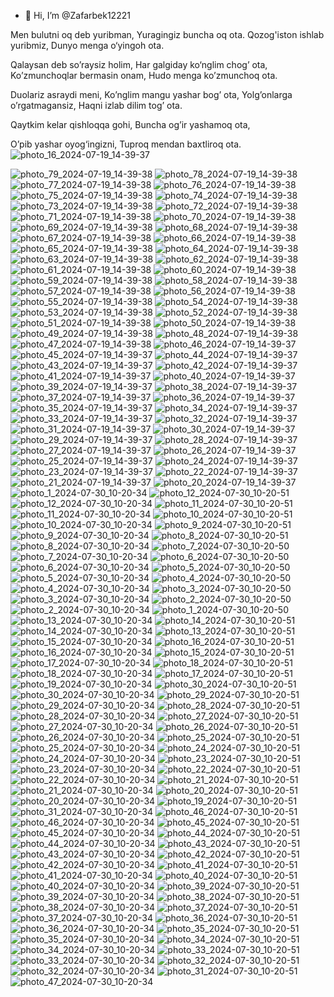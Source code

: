 - 👋 Hi, I’m @Zafarbek12221

Men bulutni oq deb yuribman,
Yuragingiz buncha oq ota.
Qozog'iston ishlab yuribmiz,
Dunyo menga o‘yingoh ota.

Qalaysan deb so’raysiz holim,
Har galgiday ko‘nglim chog’ ota,
Ko’zmunchoqlar bermasin onam,
Hudo menga ko’zmunchoq ota.


Duolariz asraydi meni,
Ko’nglim mangu yashar bog’ ota,
Yolg’onlarga o’rgatmagansiz,
Haqni izlab dilim tog’ ota.

Qaytkim kelar qishloqqa gohi,
Buncha og’ir yashamoq ota,

O’pib yashar oyog‘ingizni,
Tuproq mendan baxtliroq ota. 
![photo_16_2024-07-19_14-39-37](https://github.com/user-attachments/assets/d75d8ffa-b7d0-4ec0-8a42-c01a10f27a22)

![photo_79_2024-07-19_14-39-38](https://github.com/user-attachments/assets/ecae77a0-f6f4-4291-a261-5f93f7da0ec4)
![photo_78_2024-07-19_14-39-38](https://github.com/user-attachments/assets/51a53f9f-75b8-4461-aa14-5051b4bbac45)
![photo_77_2024-07-19_14-39-38](https://github.com/user-attachments/assets/714235dd-5007-4902-bba3-d4f675451d3e)
![photo_76_2024-07-19_14-39-38](https://github.com/user-attachments/assets/2b6478be-871d-4b17-a25a-b2048ff54588)
![photo_75_2024-07-19_14-39-38](https://github.com/user-attachments/assets/f4be56c2-f350-4784-8f67-940e28249e3c)
![photo_74_2024-07-19_14-39-38](https://github.com/user-attachments/assets/90fa1063-ba5e-4b8f-bc26-249d98533311)
![photo_73_2024-07-19_14-39-38](https://github.com/user-attachments/assets/22821147-16be-41a7-a1d3-ce9d3636f9c3)
![photo_72_2024-07-19_14-39-38](https://github.com/user-attachments/assets/dda082d5-803c-4795-b912-de578d581202)
![photo_71_2024-07-19_14-39-38](https://github.com/user-attachments/assets/90d3cd97-c4b2-491b-9e44-335d9f0baa9d)
![photo_70_2024-07-19_14-39-38](https://github.com/user-attachments/assets/9f8ecbc4-1bc1-48a1-b880-4cc653d25369)
![photo_69_2024-07-19_14-39-38](https://github.com/user-attachments/assets/9ea56296-eba5-4f85-bb6e-7b20b6ce7d97)
![photo_68_2024-07-19_14-39-38](https://github.com/user-attachments/assets/ccb60647-7267-4702-8f21-21de55334eb1)
![photo_67_2024-07-19_14-39-38](https://github.com/user-attachments/assets/3b38662a-e3c8-450a-b7a0-fbd7019d27e7)
![photo_66_2024-07-19_14-39-38](https://github.com/user-attachments/assets/ce004f8a-7d79-42c2-9a19-d404102f3946)
![photo_65_2024-07-19_14-39-38](https://github.com/user-attachments/assets/b98e6f8a-4660-49db-90c5-48242b7f754b)
![photo_64_2024-07-19_14-39-38](https://github.com/user-attachments/assets/2b9bcee0-fd27-42f3-9ee2-7e33dbfd9527)
![photo_63_2024-07-19_14-39-38](https://github.com/user-attachments/assets/ac232faf-0aec-4cf3-a37e-1da2341ba222)
![photo_62_2024-07-19_14-39-38](https://github.com/user-attachments/assets/dd00bae2-0ec1-44af-a7fe-8447a16852dc)
![photo_61_2024-07-19_14-39-38](https://github.com/user-attachments/assets/43f9d39a-40f6-4970-ac27-75a12df875d9)
![photo_60_2024-07-19_14-39-38](https://github.com/user-attachments/assets/227fffcf-92ab-41eb-8f95-f5c4d30c4039)
![photo_59_2024-07-19_14-39-38](https://github.com/user-attachments/assets/5e9cc6ab-cd4a-45a4-aadd-f335b7040801)
![photo_58_2024-07-19_14-39-38](https://github.com/user-attachments/assets/b85f3671-e2eb-43be-b41a-9965da35f72a)
![photo_57_2024-07-19_14-39-38](https://github.com/user-attachments/assets/24189462-bd67-427d-8ebc-3f05909e39e1)
![photo_56_2024-07-19_14-39-38](https://github.com/user-attachments/assets/d7900af1-a21b-492f-865f-d51af6526abf)
![photo_55_2024-07-19_14-39-38](https://github.com/user-attachments/assets/e2f3420a-bfa2-4d27-8df7-637ff00d758f)
![photo_54_2024-07-19_14-39-38](https://github.com/user-attachments/assets/3fff87e4-4951-4afa-9d6f-2df351aafad1)
![photo_53_2024-07-19_14-39-38](https://github.com/user-attachments/assets/84593a28-a7c8-4a48-a510-e3c29af7702e)
![photo_52_2024-07-19_14-39-38](https://github.com/user-attachments/assets/f97c5947-2135-4aa2-826e-6534f5a48f6e)
![photo_51_2024-07-19_14-39-38](https://github.com/user-attachments/assets/7557dbe4-2fe0-4512-9823-7180e633c715)
![photo_50_2024-07-19_14-39-38](https://github.com/user-attachments/assets/6c9eba51-8fa3-459b-a29a-27d7c00fc21b)
![photo_49_2024-07-19_14-39-38](https://github.com/user-attachments/assets/73be2cd6-f2cd-40a9-8433-257cc1ee8ea6)
![photo_48_2024-07-19_14-39-38](https://github.com/user-attachments/assets/9b13c055-a965-4c9e-a1e2-dd78221e7bfe)
![photo_47_2024-07-19_14-39-38](https://github.com/user-attachments/assets/1eb475f3-5682-435b-abde-fa4d2f40aae8)
![photo_46_2024-07-19_14-39-37](https://github.com/user-attachments/assets/eca3d0ab-e822-46ae-8054-f43603c7cbc5)
![photo_45_2024-07-19_14-39-37](https://github.com/user-attachments/assets/9a3a7be9-a1db-4b71-a2e7-1de72beca47b)
![photo_44_2024-07-19_14-39-37](https://github.com/user-attachments/assets/b36fd2c1-9021-4d26-9e9e-cbf111986e91)
![photo_43_2024-07-19_14-39-37](https://github.com/user-attachments/assets/2fed070b-f15c-4371-9387-d5fe1b1d2794)
![photo_42_2024-07-19_14-39-37](https://github.com/user-attachments/assets/6ab9191f-7bee-41b0-8654-c4db9ad05e1a)
![photo_41_2024-07-19_14-39-37](https://github.com/user-attachments/assets/604186ee-7f4b-4b1e-90bd-99c79f24b828)
![photo_40_2024-07-19_14-39-37](https://github.com/user-attachments/assets/1e6d9f44-db24-4c91-9ff3-6f92077c8e6e)
![photo_39_2024-07-19_14-39-37](https://github.com/user-attachments/assets/ec494cd7-643b-4c10-874c-b50ab77a4149)
![photo_38_2024-07-19_14-39-37](https://github.com/user-attachments/assets/f9cee67e-e8d6-4706-b77c-7287db840b9e)
![photo_37_2024-07-19_14-39-37](https://github.com/user-attachments/assets/c2cc3234-a779-4067-914a-5b87a227ddfc)
![photo_36_2024-07-19_14-39-37](https://github.com/user-attachments/assets/d8a393ed-b535-4405-bbc3-a1c5b92420b6)
![photo_35_2024-07-19_14-39-37](https://github.com/user-attachments/assets/bc8c3154-7c03-4472-a57d-b4997b2e215c)
![photo_34_2024-07-19_14-39-37](https://github.com/user-attachments/assets/e082aa80-208d-4e6d-ade9-0f4815d7fdb5)
![photo_33_2024-07-19_14-39-37](https://github.com/user-attachments/assets/eb84d188-5b03-4e27-941f-02c684148aeb)
![photo_32_2024-07-19_14-39-37](https://github.com/user-attachments/assets/652fe775-c9a0-4d1a-992c-57396366ac73)
![photo_31_2024-07-19_14-39-37](https://github.com/user-attachments/assets/b1405b74-b3af-4d32-b1c8-87b53a27830a)
![photo_30_2024-07-19_14-39-37](https://github.com/user-attachments/assets/00372406-4b7e-4e0f-ac4e-3626046526be)
![photo_29_2024-07-19_14-39-37](https://github.com/user-attachments/assets/c3d9f41c-41fc-415a-8987-816861924f38)
![photo_28_2024-07-19_14-39-37](https://github.com/user-attachments/assets/780ad731-8916-494f-bc26-6432e7fcca93)
![photo_27_2024-07-19_14-39-37](https://github.com/user-attachments/assets/316fcb00-8f81-4544-a796-8cbb7c91cffb)
![photo_26_2024-07-19_14-39-37](https://github.com/user-attachments/assets/85e2ea23-57f4-4b16-94ac-4633e2a44915)
![photo_25_2024-07-19_14-39-37](https://github.com/user-attachments/assets/300a2d14-77a8-4114-8bdb-39e1dcf08b8d)
![photo_24_2024-07-19_14-39-37](https://github.com/user-attachments/assets/8162a751-dca1-4ca1-83f9-0135c8ea2fb3)
![photo_23_2024-07-19_14-39-37](https://github.com/user-attachments/assets/4ba6cc07-662e-4fae-a526-d4e58f57729c)
![photo_22_2024-07-19_14-39-37](https://github.com/user-attachments/assets/95ef5062-b2b1-4fa7-92dd-6cb6b04cf813)
![photo_21_2024-07-19_14-39-37](https://github.com/user-attachments/assets/6ad446c4-5b7c-427d-b913-049ff328c217)
![photo_20_2024-07-19_14-39-37](https://github.com/user-attachments/assets/76bfc4a8-66bf-41e9-b578-37bd3e561af7)
![photo_1_2024-07-30_10-20-34](https://github.com/user-attachments/assets/89ea79b7-f5a5-4622-919a-a626b86b8a34)
![photo_12_2024-07-30_10-20-51](https://github.com/user-attachments/assets/b350dc29-69b4-4cae-9f26-d1e2fc88d047)
![photo_12_2024-07-30_10-20-34](https://github.com/user-attachments/assets/2123bb15-8b77-4b16-bcac-2da626fa0a0c)
![photo_11_2024-07-30_10-20-51](https://github.com/user-attachments/assets/fdb57ffe-8303-468a-bd99-72c9724263a6)
![photo_11_2024-07-30_10-20-34](https://github.com/user-attachments/assets/c8278ddc-867f-4fda-a590-44bcf82d284f)
![photo_10_2024-07-30_10-20-51](https://github.com/user-attachments/assets/95113b88-57b7-4e73-bd88-6bfc3224f8a9)
![photo_10_2024-07-30_10-20-34](https://github.com/user-attachments/assets/05a558b0-7df7-4482-ae14-90364a1bf7ff)
![photo_9_2024-07-30_10-20-51](https://github.com/user-attachments/assets/47016cc9-c0c5-43c8-899f-938887d8ec41)
![photo_9_2024-07-30_10-20-34](https://github.com/user-attachments/assets/11ff48f8-bcc9-4645-9cae-08a37e6f7439)
![photo_8_2024-07-30_10-20-51](https://github.com/user-attachments/assets/f8b3cba6-4d2b-45b3-a77c-68c5485dda0e)
![photo_8_2024-07-30_10-20-34](https://github.com/user-attachments/assets/00ff55b0-96d3-43a0-aa6c-5c0d32325745)
![photo_7_2024-07-30_10-20-50](https://github.com/user-attachments/assets/1616f67c-4385-430b-8aa8-1e244e90188f)
![photo_7_2024-07-30_10-20-34](https://github.com/user-attachments/assets/6b449829-27b2-4fd9-9bd5-64573cbed122)
![photo_6_2024-07-30_10-20-50](https://github.com/user-attachments/assets/dd3b02e5-52f4-4b02-bdad-492fe99cda91)
![photo_6_2024-07-30_10-20-34](https://github.com/user-attachments/assets/0f5d9a45-464c-49ff-ac25-775d9c94ef6a)
![photo_5_2024-07-30_10-20-50](https://github.com/user-attachments/assets/a9b595e4-9ec3-49ed-a938-a60216c37363)
![photo_5_2024-07-30_10-20-34](https://github.com/user-attachments/assets/3d1a9517-2bc4-4faa-8327-ce4ad49a1583)
![photo_4_2024-07-30_10-20-50](https://github.com/user-attachments/assets/9d9c6815-f73c-4f20-816b-e03cd3392fa9)
![photo_4_2024-07-30_10-20-34](https://github.com/user-attachments/assets/be2b2d66-dadc-49f9-96c5-51a8e503f670)
![photo_3_2024-07-30_10-20-50](https://github.com/user-attachments/assets/7a5bb43f-9f88-4277-b725-2fe281f62088)
![photo_3_2024-07-30_10-20-34](https://github.com/user-attachments/assets/6e303960-b536-450c-8de6-c23e33f8e1d6)
![photo_2_2024-07-30_10-20-50](https://github.com/user-attachments/assets/d085d393-f219-41d7-8b15-3231e25f3829)
![photo_2_2024-07-30_10-20-34](https://github.com/user-attachments/assets/e107864d-bd2d-4243-ac2d-b92d125f3675)
![photo_1_2024-07-30_10-20-50](https://github.com/user-attachments/assets/6b4f9c47-941c-44fc-9652-10f1e3ee96c9)
![photo_13_2024-07-30_10-20-34](https://github.com/user-attachments/assets/fe8594f0-4443-4587-8913-0ddbf54e9b01)
![photo_14_2024-07-30_10-20-51](https://github.com/user-attachments/assets/08a38bff-75b5-4add-b4b4-bc2ec8d154f8)
![photo_14_2024-07-30_10-20-34](https://github.com/user-attachments/assets/603154c0-6595-4f3c-82a3-a39657658c91)
![photo_13_2024-07-30_10-20-51](https://github.com/user-attachments/assets/71b9520f-7483-41e7-b0ab-d88d9ff97612)
![photo_15_2024-07-30_10-20-34](https://github.com/user-attachments/assets/108c6dd7-1de2-4d41-b5ad-da1b734910d7)
![photo_16_2024-07-30_10-20-51](https://github.com/user-attachments/assets/595c54ef-a5bc-4e7e-ab49-162ec4cab21c)
![photo_16_2024-07-30_10-20-34](https://github.com/user-attachments/assets/976a8a59-8b96-4c4c-9846-830140368d67)
![photo_15_2024-07-30_10-20-51](https://github.com/user-attachments/assets/0b9cd75c-ea14-488c-a561-b265bc8b74f7)
![photo_17_2024-07-30_10-20-34](https://github.com/user-attachments/assets/a823d32f-4d45-459c-bbf9-c23cda805fb4)
![photo_18_2024-07-30_10-20-51](https://github.com/user-attachments/assets/c8514798-41f1-4d9e-8d13-c771a8ed4c5f)
![photo_18_2024-07-30_10-20-34](https://github.com/user-attachments/assets/5588536f-8e7f-4e09-b528-b2a9fbe1097b)
![photo_17_2024-07-30_10-20-51](https://github.com/user-attachments/assets/7f67bb0a-b276-4203-9653-3fd1fa9b5377)
![photo_19_2024-07-30_10-20-34](https://github.com/user-attachments/assets/51015b7d-fdd7-4ce6-a469-945cbb529ae3)
![photo_30_2024-07-30_10-20-51](https://github.com/user-attachments/assets/71cc3299-ba1b-4168-b125-bc39c5c66d29)
![photo_30_2024-07-30_10-20-34](https://github.com/user-attachments/assets/20ab2972-8953-4782-b8c3-d2daea503e16)
![photo_29_2024-07-30_10-20-51](https://github.com/user-attachments/assets/de49b0ba-ac2b-44ab-b8ea-abafdabbc54f)
![photo_29_2024-07-30_10-20-34](https://github.com/user-attachments/assets/a7056545-8aa3-442c-a31f-df5f69631fa7)
![photo_28_2024-07-30_10-20-51](https://github.com/user-attachments/assets/c6ce6727-471c-4792-b05e-021bca529b21)
![photo_28_2024-07-30_10-20-34](https://github.com/user-attachments/assets/19a0dc69-fd97-4431-9a72-54a28826e0c5)
![photo_27_2024-07-30_10-20-51](https://github.com/user-attachments/assets/40217208-8bb3-4151-acd0-5c12dd15d9af)
![photo_27_2024-07-30_10-20-34](https://github.com/user-attachments/assets/86743065-e631-4a48-a7f3-d373382521cd)
![photo_26_2024-07-30_10-20-51](https://github.com/user-attachments/assets/e1f02d9b-c1f8-4c6d-9a02-394f1495e7bb)
![photo_26_2024-07-30_10-20-34](https://github.com/user-attachments/assets/0feb7aa0-efb1-40a5-beb4-6dd37f55cfd0)
![photo_25_2024-07-30_10-20-51](https://github.com/user-attachments/assets/2564ef31-a692-4b02-84c1-1e973bf85517)
![photo_25_2024-07-30_10-20-34](https://github.com/user-attachments/assets/f6ebaa7e-5b19-4bd2-b4b0-e7faced1981e)
![photo_24_2024-07-30_10-20-51](https://github.com/user-attachments/assets/a659ed6b-fb05-41fb-8498-955bc72d71eb)
![photo_24_2024-07-30_10-20-34](https://github.com/user-attachments/assets/3dc47e90-1e06-43c4-9b9a-50d0ff6d39c3)
![photo_23_2024-07-30_10-20-51](https://github.com/user-attachments/assets/5000b823-01ed-4bb9-ae86-3c8844b1c9e3)
![photo_23_2024-07-30_10-20-34](https://github.com/user-attachments/assets/d3f514e7-e251-4755-a81b-189bb3b33457)
![photo_22_2024-07-30_10-20-51](https://github.com/user-attachments/assets/6e308c05-d41e-40cd-9594-6ecd0ba5e9ff)
![photo_22_2024-07-30_10-20-34](https://github.com/user-attachments/assets/444caffb-6325-4d7e-ba23-7f6d546bec85)
![photo_21_2024-07-30_10-20-51](https://github.com/user-attachments/assets/e16750b6-90d5-470a-91f7-a3a031ed7faa)
![photo_21_2024-07-30_10-20-34](https://github.com/user-attachments/assets/b754a394-bec3-4eef-be68-bf6b9cdc5f23)
![photo_20_2024-07-30_10-20-51](https://github.com/user-attachments/assets/c4403499-24e4-42a8-98a2-2d6e69029ef2)
![photo_20_2024-07-30_10-20-34](https://github.com/user-attachments/assets/b76cbd20-36a1-47ea-8bfe-12af49aca64e)
![photo_19_2024-07-30_10-20-51](https://github.com/user-attachments/assets/709a3260-a162-40f5-88c3-a568b1c22ced)
![photo_31_2024-07-30_10-20-34](https://github.com/user-attachments/assets/993f3d79-6d79-469c-8add-ad9106f6c664)
![photo_46_2024-07-30_10-20-51](https://github.com/user-attachments/assets/35b41a71-c209-4568-bb0d-5c1457bb8ba5)
![photo_46_2024-07-30_10-20-34](https://github.com/user-attachments/assets/84822c40-99c3-404e-9431-09ca64d82d4b)
![photo_45_2024-07-30_10-20-51](https://github.com/user-attachments/assets/bb3111a6-a0f9-49b3-af80-9306d28dcc1b)
![photo_45_2024-07-30_10-20-34](https://github.com/user-attachments/assets/366306b9-b5cb-47f3-95ad-0ce3eab5a980)
![photo_44_2024-07-30_10-20-51](https://github.com/user-attachments/assets/ce6090d2-f462-4b7c-a64b-3e9b217a8841)
![photo_44_2024-07-30_10-20-34](https://github.com/user-attachments/assets/76342f86-0551-498b-bfda-8dd720fec8f5)
![photo_43_2024-07-30_10-20-51](https://github.com/user-attachments/assets/9210dc83-c551-4c05-96b3-233aa019aba1)
![photo_43_2024-07-30_10-20-34](https://github.com/user-attachments/assets/6fb79eef-1637-4668-8b13-0203dc6054cc)
![photo_42_2024-07-30_10-20-51](https://github.com/user-attachments/assets/38deb90c-0ef2-45bf-a39d-560dea1b977b)
![photo_42_2024-07-30_10-20-34](https://github.com/user-attachments/assets/85df240e-0855-4f49-aab8-95263222f55e)
![photo_41_2024-07-30_10-20-51](https://github.com/user-attachments/assets/d0cccc5f-a54a-4dbf-9840-a2f8eac9c038)
![photo_41_2024-07-30_10-20-34](https://github.com/user-attachments/assets/ee819dc8-6863-409e-9ba6-ab6c3ab05102)
![photo_40_2024-07-30_10-20-51](https://github.com/user-attachments/assets/25eb3e3a-88b7-4631-8c23-591d945888a8)
![photo_40_2024-07-30_10-20-34](https://github.com/user-attachments/assets/a5435745-b7c0-4f77-8cae-746def92f6fa)
![photo_39_2024-07-30_10-20-51](https://github.com/user-attachments/assets/611463f4-de17-4250-a36c-8be87f203e9c)
![photo_39_2024-07-30_10-20-34](https://github.com/user-attachments/assets/44f78aa7-459e-4d14-8566-56f81ecf67dc)
![photo_38_2024-07-30_10-20-51](https://github.com/user-attachments/assets/c1a1ac15-7d87-4579-bf69-0b27ac54a69a)
![photo_38_2024-07-30_10-20-34](https://github.com/user-attachments/assets/f616cf4a-0ef9-4a6a-87da-291a8560b9cb)
![photo_37_2024-07-30_10-20-51](https://github.com/user-attachments/assets/2984b5e7-dd66-48f2-852c-48947bbd5e2a)
![photo_37_2024-07-30_10-20-34](https://github.com/user-attachments/assets/9399ee7b-adb2-4e6d-922e-3431d79761c3)
![photo_36_2024-07-30_10-20-51](https://github.com/user-attachments/assets/3b2c4e0d-83b7-4d4c-bb5e-9d451a58f933)
![photo_36_2024-07-30_10-20-34](https://github.com/user-attachments/assets/647fab45-c65b-42cc-a56d-e17ea0b88836)
![photo_35_2024-07-30_10-20-51](https://github.com/user-attachments/assets/b66fc8ef-7da0-4061-8f10-55c7fa3f3403)
![photo_35_2024-07-30_10-20-34](https://github.com/user-attachments/assets/dec2aeb1-1d39-482f-a31d-9e36f9d38b3f)
![photo_34_2024-07-30_10-20-51](https://github.com/user-attachments/assets/41d8aaba-c6fc-49d7-80bb-4343ec3bd2f1)
![photo_34_2024-07-30_10-20-34](https://github.com/user-attachments/assets/23074e60-fdc5-41e0-a4f7-c7fd79d4b9cc)
![photo_33_2024-07-30_10-20-51](https://github.com/user-attachments/assets/502b5ef7-2488-440d-af80-345cb8333725)
![photo_33_2024-07-30_10-20-34](https://github.com/user-attachments/assets/265288f3-5b12-4d06-a7bb-5715143a2a9f)
![photo_32_2024-07-30_10-20-51](https://github.com/user-attachments/assets/16cadd1a-0966-4a48-a4e1-580f836a3c30)
![photo_32_2024-07-30_10-20-34](https://github.com/user-attachments/assets/0e5cef8b-03ee-44e5-92d2-0aad946dafc5)
![photo_31_2024-07-30_10-20-51](https://github.com/user-attachments/assets/9f7ec5b8-4c50-49a3-ae81-15ccea41c66b)
![photo_47_2024-07-30_10-20-34](https://github.com/user-attachments/assets/6dd501d6-9f8e-460b-a266-792e68b7ab23)
